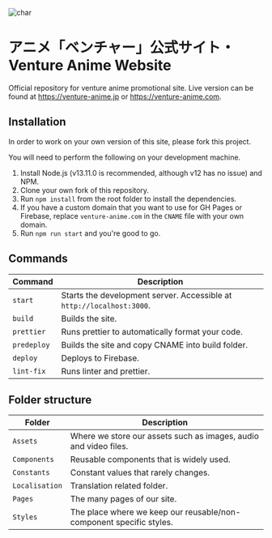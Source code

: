 ![char](images/char.jpg?raw=true 'char')

# アニメ「ベンチャー」公式サイト・Venture Anime Website

Official repository for venture anime promotional site. Live version can be found at https://venture-anime.jp or https://venture-anime.com.

## Installation

In order to work on your own version of this site, please fork this project.

You will need to perform the following on your development machine.

1. Install Node.js (v13.11.0 is recommended, although v12 has no issue) and NPM.
2. Clone your own fork of this repository.
3. Run `npm install` from the root folder to install the dependencies.
4. If you have a custom domain that you want to use for GH Pages or Firebase, replace `venture-anime.com` in the `CNAME` file with your own domain.
5. Run `npm run start` and you're good to go.

## Commands

| Command     | Description                                                           |
| ----------- | --------------------------------------------------------------------- |
| `start`     | Starts the development server. Accessible at `http://localhost:3000`. |
| `build`     | Builds the site.                                                      |
| `prettier`  | Runs prettier to automatically format your code.                      |
| `predeploy` | Builds the site and copy CNAME into build folder.                     |
| `deploy`    | Deploys to Firebase.                                                  |
| `lint-fix`  | Runs linter and prettier.                                             |

## Folder structure

| Folder         | Description                                                         |
| -------------- | ------------------------------------------------------------------- |
| `Assets`       | Where we store our assets such as images, audio and video files.    |
| `Components`   | Reusable components that is widely used.                            |
| `Constants`    | Constant values that rarely changes.                                |
| `Localisation` | Translation related folder.                                         |
| `Pages`        | The many pages of our site.                                         |
| `Styles`       | The place where we keep our reusable/non-component specific styles. |
